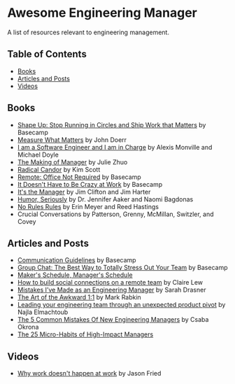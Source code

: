 # Awesome Engineering Manager

A list of resources relevant to engineering management.

## Table of Contents

- [Books](#books)
- [Articles and Posts](#articles-and-posts)
- [Videos](#videos)

## Books

- [Shape Up: Stop Running in Circles and Ship Work that Matters](https://basecamp.com/shapeup) by Basecamp
- [Measure What Matters](https://www.whatmatters.com/the-book/) by John Doerr
- [I am a Software Engineer and I am in Charge](https://leanpub.com/iamincharge/c/jd-affiliate) by Alexis Monville and Michael Doyle
- [The Making of Manager](https://www.juliezhuo.com/book/manager.html) by Julie Zhuo
- [Radical Candor](https://www.radicalcandor.com/the-book/) by Kim Scott
- [Remote: Office Not Required](https://basecamp.com/books/remote) by Basecamp
- [It Doesn't Have to Be Crazy at Work](https://basecamp.com/books/calm) by Basecamp
- [It's the Manager](https://www.gallup.com/itsthemanager/) by Jim Clifton and Jim Harter
- [Humor, Seriously](https://www.humorseriously.com/) by Dr. Jennifer Aaker and Naomi Bagdonas
- [No Rules Rules](https://www.norulesrules.com/) by Erin Meyer and Reed Hastings
- Crucial Conversations by Patterson, Grenny, McMillan, Switzler, and Covey

## Articles and Posts

- [Communication Guidelines](https://basecamp.com/guides/how-we-communicate) by Basecamp
- [Group Chat: The Best Way to Totally Stress Out Your Team](https://basecamp.com/guides/group-chat-problems) by Basecamp
- [Maker's Schedule, Manager's Schedule](http://www.paulgraham.com/makersschedule.html)
- [How to build social connections on a remote team](https://m.signalvnoise.com/how-to-build-social-connection-in-a-remote-team/) by Claire Lew
- [Mistakes I’ve Made as an Engineering Manager](https://css-tricks.com/mistakes-ive-made-as-an-engineering-manager/) by Sarah Drasner
- [The Art of the Awkward 1:1](https://medium.com/@mrabkin/the-art-of-the-awkward-1-1-f4e1dcbd1c5c) by Mark Rabkin
- [Leading your engineering team through an unexpected product pivot](https://leaddev.com/technical-decision-making/leading-your-engineering-team-through-unexpected-product-pivot) by Najla Elmachtoub
- [The 5 Common Mistakes Of New Engineering Managers](https://ochronus.online/the-5-common-mistakes-of-new-engineering-managers/) by Csaba Okrona
- [The 25 Micro-Habits of High-Impact Managers](https://review.firstround.com/the-25-micro-habits-of-high-impact-managers)

## Videos

- [Why work doesn't happen at work](https://www.ted.com/talks/jason_fried_why_work_doesn_t_happen_at_work) by Jason Fried
